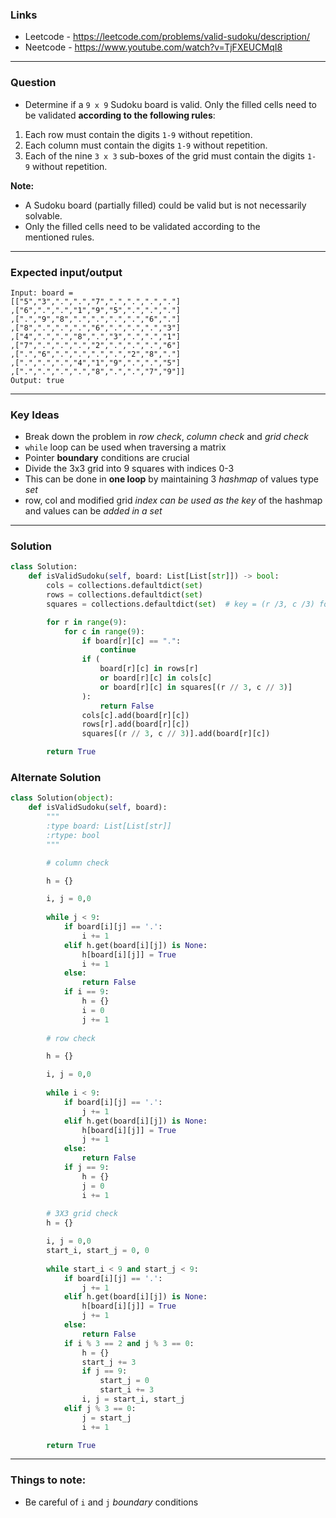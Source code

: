 ### Links
- Leetcode -  <https://leetcode.com/problems/valid-sudoku/description/>
- Neetcode - <https://www.youtube.com/watch?v=TjFXEUCMqI8>
---
### Question
-  Determine if a `9 x 9` Sudoku board is valid. Only the filled cells need to be validated **according to the following rules**:

1.  Each row must contain the digits `1-9` without repetition.
2.  Each column must contain the digits `1-9` without repetition.
3.  Each of the nine `3 x 3` sub-boxes of the grid must contain the digits `1-9` without repetition.

**Note:**

-   A Sudoku board (partially filled) could be valid but is not necessarily solvable.
-   Only the filled cells need to be validated according to the mentioned rules.

---
### Expected input/output
```
Input: board = 
[["5","3",".",".","7",".",".",".","."]
,["6",".",".","1","9","5",".",".","."]
,[".","9","8",".",".",".",".","6","."]
,["8",".",".",".","6",".",".",".","3"]
,["4",".",".","8",".","3",".",".","1"]
,["7",".",".",".","2",".",".",".","6"]
,[".","6",".",".",".",".","2","8","."]
,[".",".",".","4","1","9",".",".","5"]
,[".",".",".",".","8",".",".","7","9"]]
Output: true
```
---
### Key Ideas
- Break down the problem in *row check*, *column check* and *grid check*
-  `while` loop can be used when traversing a matrix
- Pointer **boundary** conditions are crucial
- Divide the 3x3 grid into 9 squares with indices 0-3
- This can be done in **one loop** by maintaining 3 *hashmap* of values type *set*
- row, col and modified grid *index can be used as the key* of the hashmap and values can be *added in a set*
 ---
### Solution
```python
class Solution:
    def isValidSudoku(self, board: List[List[str]]) -> bool:
        cols = collections.defaultdict(set)
        rows = collections.defaultdict(set)
        squares = collections.defaultdict(set)  # key = (r /3, c /3) for 3X3 grid

        for r in range(9):
            for c in range(9):
                if board[r][c] == ".":
                    continue
                if (
                    board[r][c] in rows[r]
                    or board[r][c] in cols[c]
                    or board[r][c] in squares[(r // 3, c // 3)]
                ):
                    return False
                cols[c].add(board[r][c])
                rows[r].add(board[r][c])
                squares[(r // 3, c // 3)].add(board[r][c])

        return True

```

### Alternate Solution
```python
class Solution(object):
    def isValidSudoku(self, board):
        """
        :type board: List[List[str]]
        :rtype: bool
        """

        # column check

        h = {}

        i, j = 0,0
    
        while j < 9:
            if board[i][j] == '.':
                i += 1
            elif h.get(board[i][j]) is None:
                h[board[i][j]] = True
                i += 1
            else:
                return False
            if i == 9:
                h = {}
                i = 0
                j += 1
        
        # row check

        h = {}

        i, j = 0,0
    
        while i < 9:
            if board[i][j] == '.':
                j += 1
            elif h.get(board[i][j]) is None:
                h[board[i][j]] = True
                j += 1
            else:
                return False
            if j == 9:
                h = {}
                j = 0
                i += 1
        
        # 3X3 grid check
        h = {}

        i, j = 0,0
        start_i, start_j = 0, 0
    
        while start_i < 9 and start_j < 9:
            if board[i][j] == '.':
                j += 1
            elif h.get(board[i][j]) is None:
                h[board[i][j]] = True
                j += 1
            else:
                return False
            if i % 3 == 2 and j % 3 == 0:
                h = {}
                start_j += 3
                if j == 9:
                    start_j = 0
                    start_i += 3
                i, j = start_i, start_j 
            elif j % 3 == 0:
                j = start_j
                i += 1

        return True
```

---
### Things to note:
- Be careful of `i` and `j` *boundary* conditions